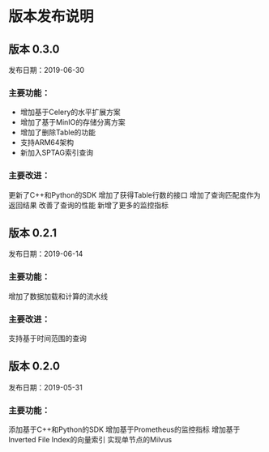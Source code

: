 # 版本发布说明
## 版本 0.3.0

发布日期：2019-06-30

### 主要功能：

- 增加基于Celery的水平扩展方案
- 增加了基于MinIO的存储分离方案
- 增加了删除Table的功能
- 支持ARM64架构
- 新加入SPTAG索引查询
### 主要改进：

更新了C++和Python的SDK
增加了获得Table行数的接口
增加了查询匹配度作为返回结果
改善了查询的性能
新增了更多的监控指标
## 版本 0.2.1

发布日期：2019-06-14

### 主要功能：

增加了数据加载和计算的流水线
### 主要改进：

支持基于时间范围的查询
## 版本 0.2.0

发布日期：2019-05-31

### 主要功能：

添加基于C++和Python的SDK
增加基于Prometheus的监控指标
增加基于Inverted File Index的向量索引
实现单节点的Milvus
